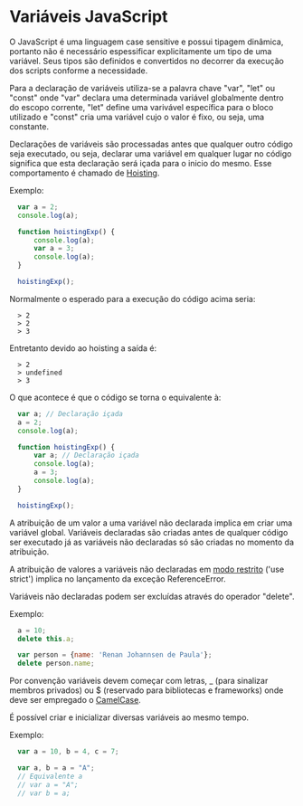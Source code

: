# Variáveis JavaScript

O JavaScript é uma linguagem case sensitive e possui tipagem dinâmica, portanto não é necessário espessificar explicitamente um tipo de uma variável. Seus tipos são definidos e convertidos no decorrer da execução dos scripts conforme a necessidade.

Para a declaração de variáveis utiliza-se a palavra chave "var", "let" ou "const" onde "var" declara uma determinada variável globalmente dentro do escopo corrente, "let" define uma varivável específica para o bloco utilizado e "const" cria uma variável cujo o valor é fixo, ou seja, uma constante.

Declarações de variáveis são processadas antes que qualquer outro código seja executado, ou seja, declarar uma variável em qualquer lugar no código significa que esta declaração será içada para o inicio do mesmo. Esse comportamento é chamado de [Hoisting](http://www.w3schools.com/js/js_hoisting.asp).

Exemplo:

```js
  var a = 2;
  console.log(a);

  function hoistingExp() {
      console.log(a);
      var a = 3;
      console.log(a);
  }

  hoistingExp();
```

Normalmente o esperado para a execução do código acima seria:

```console
  > 2
  > 2
  > 3
```

Entretanto devido ao hoisting a saída é:

```console
  > 2
  > undefined
  > 3
```

O que acontece é que o código se torna o equivalente à:

```js
  var a; // Declaração içada
  a = 2;
  console.log(a);

  function hoistingExp() {
      var a; // Declaração içada
      console.log(a);
      a = 3;
      console.log(a);
  }

  hoistingExp();
```

A atribuição de um valor a uma variável não declarada implica em criar uma variável global. Variáveis declaradas são criadas antes de qualquer código ser executado já as variáveis não declaradas só são criadas no momento da atribuição.

A atribuição de valores a variáveis não declaradas em [modo restrito](http://www.w3schools.com/js/js_strict.asp) ('use strict') implica no lançamento da exceção ReferenceError.

Variáveis não declaradas podem ser excluídas através do operador "delete".

Exemplo:

```js
  a = 10;
  delete this.a;

  var person = {name: 'Renan Johannsen de Paula'};
  delete person.name;
```

Por convenção variáveis devem começar com letras, _ (para sinalizar membros privados) ou $ (reservado para bibliotecas e frameworks) onde deve ser empregado o [CamelCase](https://pt.wikipedia.org/wiki/CamelCase).

É possível criar e inicializar diversas variáveis ao mesmo tempo.

Exemplo:

```js
  var a = 10, b = 4, c = 7;
```

```js
  var a, b = a = "A";
  // Equivalente a
  // var a = "A";
  // var b = a;
```
